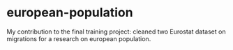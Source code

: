 # european-population
My contribution to the final training project: cleaned two Eurostat dataset on migrations for a research on european population.
